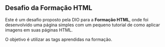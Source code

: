 ## Desafio da Formação HTML

Este é um desafio proposto pela DIO para a **Formação HTML**, onde foi desenvolvido uma página simples com um pequeno tutorial de como aplicar imagens em suas páginas HTML. 

O objetivo é utilizar as tags aprendidas na formação.
